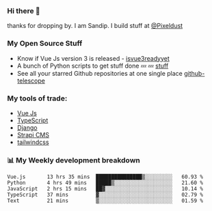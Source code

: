 ### Hi there 👋

thanks for dropping by.
I am Sandip. I build stuff at [@Pixeldust](github.com/pixeldust-in/)

###  **My Open Source Stuff**

 - Know if Vue Js version 3 is released -  [isvue3readyyet](https://github.com/sandiprb/isvue3readyyet)
 - A bunch of Python scripts to get stuff done 💤 💤 [stuff](https://github.com/sandiprb/stuff)
 - See all your starred Github repositories at one single place [github-telescope](https://github.com/sandiprb/github-telescope)



###  **My tools of trade:**
 - [Vue Js](https://github.com/vuejs/vue/)
 - [TypeScript](https://github.com/microsoft/TypeScript)
 - [Django](github.com/django/django)
 - [Strapi CMS](github.com/strapi/strapi)
 - [tailwindcss](https://github.com/tailwindlabs/tailwindcss)


###  📊 **My Weekly development breakdown**
<!--START_SECTION:waka-->
```text
Vue.js       13 hrs 35 mins  ███████████████▒░░░░░░░░░   60.93 % 
Python       4 hrs 49 mins   █████▒░░░░░░░░░░░░░░░░░░░   21.60 % 
JavaScript   2 hrs 15 mins   ██▓░░░░░░░░░░░░░░░░░░░░░░   10.14 % 
TypeScript   37 mins         ▓░░░░░░░░░░░░░░░░░░░░░░░░   02.79 % 
Text         21 mins         ▒░░░░░░░░░░░░░░░░░░░░░░░░   01.59 % 
```
<!--END_SECTION:waka-->
